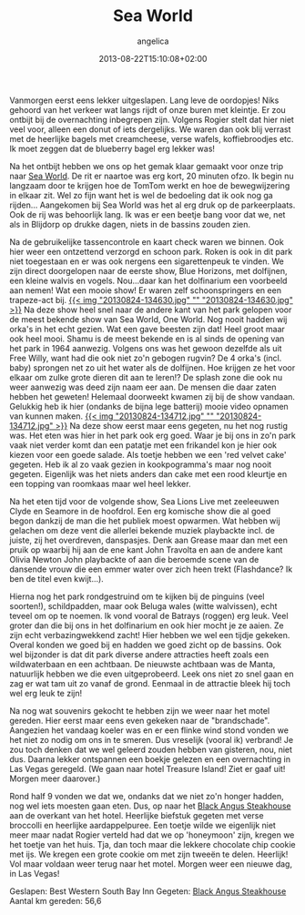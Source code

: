 ﻿---
title: Sea World
author: angelica
type: post
date: 2013-08-22T15:10:08+02:00
url: /weblog/2013/08/22/sea-world/
commentFolder: 2013-08-22-sea-world
categories:
- Vakantie
tags:
- Amerika
- Honeymoon
- Sea World
- westkust
resources:
- src: 20130824-134630.jpg
  title: 20130824-134630.jpg
- src: 20130824-134712.jpg
  title: 20130824-134712.jpg

---
Vanmorgen eerst eens lekker uitgeslapen. Lang leve de oordopjes! Niks gehoord van het verkeer wat langs rijdt of onze buren met kleintje. Er zou ontbijt bij de overnachting inbegrepen zijn. Volgens Rogier stelt dat hier niet veel voor, alleen een donut of iets dergelijks. We waren dan ook blij verrast met de heerlijke bagels met creamcheese, verse wafels, koffiebroodjes etc. Ik moet zeggen dat de blueberry bagel erg lekker was!

Na het ontbijt hebben we ons op het gemak klaar gemaakt voor onze trip naar [Sea World](http://seaworldparks.com/en/seaworld-sandiego). De rit er naartoe was erg kort, 20 minuten ofzo. Ik begin nu langzaam door te krijgen hoe de TomTom werkt en hoe de bewegwijzering in elkaar zit. Wel zo fijn want het is wel de bedoeling dat ik ook nog ga rijden... 
Aangekomen bij Sea World was het al erg druk op de parkeerplaats. Ook de rij was behoorlijk lang. Ik was er een beetje bang voor dat we, net als in Blijdorp op drukke dagen, niets in de bassins zouden zien.

Na de gebruikelijke tassencontrole en kaart check waren we binnen. Ook hier weer een ontzettend verzorgd en schoon park. Roken is ook in dit park niet toegestaan en er was ook nergens een sigarettenpeuk te vinden.
We zijn direct doorgelopen naar de eerste show, Blue Horizons, met dolfijnen, een kleine walvis en vogels. Nou...daar kan het dolfinarium een voorbeeld aan nemen! Wat een mooie show! Er waren zelf schoonspringers en een trapeze-act bij.
[{{< img "20130824-134630.jpg" ""  "20130824-134630.jpg" >}}](20130824-134630.jpg)
Na deze show heel snel naar de andere kant van het park gelopen voor de meest bekende show van Sea World, One World. Nog nooit hadden wij orka's in het echt gezien. Wat een gave beesten zijn dat! Heel groot maar ook heel mooi. Shamu is de meest bekende en is al sinds de opening van het park in 1964 aanwezig. Volgens ons was het gewoon dezelfde als uit Free Willy, want had die ook niet zo'n gebogen rugvin? De 4 orka's (incl. baby) sprongen net zo uit het water als de dolfijnen. Hoe krijgen ze het voor elkaar om zulke grote dieren dit aan te leren!? De splash zone die ook nu weer aanwezig was deed zijn naam eer aan. De mensen die daar zaten hebben het geweten! Helemaal doorweekt kwamen zij bij de show vandaan. Gelukkig heb ik hier (ondanks de bijna lege batterij) mooie video opnamen van kunnen maken.
[{{< img "20130824-134712.jpg" ""  "20130824-134712.jpg" >}}](20130824-134712.jpg)
Na deze show eerst maar eens gegeten, nu het nog rustig was. Het eten was hier in het park ook erg goed. Waar je bij ons in zo'n park vaak niet verder komt dan een patatje met een frikandel kon je hier ook kiezen voor een goede salade. Als toetje hebben we een 'red velvet cake' gegeten. Heb ik al zo vaak gezien in kookpogramma's maar nog nooit gegeten. Eigenlijk was het niets anders dan cake met een rood kleurtje en een topping van roomkaas maar wel heel lekker.

Na het eten tijd voor de volgende show, Sea Lions Live met zeeleeuwen Clyde en Seamore in de hoofdrol. Een erg komische show die al goed begon dankzij de man die het publiek moest opwarmen. Wat hebben wij gelachen om deze vent die allerlei bekende muziek playbackte incl. de juiste, zij het overdreven, danspasjes. Denk aan Grease maar dan met een pruik op waarbij hij aan de ene kant John Travolta en aan de andere kant Olivia Newton John playbackte of aan die beroemde scene van de dansende vrouw die een emmer water over zich heen trekt (Flashdance? Ik ben de titel even kwijt...).

Hierna nog het park rondgestruind om te kijken bij de pinguins (veel soorten!), schildpadden, maar ook Beluga wales (witte walvissen), echt teveel om op te noemen. Ik vond vooral de Batrays (roggen) erg leuk. Veel groter dan die bij ons in het dolfinarium en ook hier mocht je ze aaien. Ze zijn echt verbazingwekkend zacht! Hier hebben we wel een tijdje gekeken. Overal konden we goed bij en hadden we goed zicht op de bassins. Ook wel bijzonder is dat dit park diverse andere attracties heeft zoals een wildwaterbaan en een achtbaan. De nieuwste achtbaan was de Manta, natuurlijk hebben we die even uitgeprobeerd. Leek ons niet zo snel gaan en zag er wat tam uit zo vanaf de grond. Eenmaal in de attractie bleek hij toch wel erg leuk te zijn! 

Na nog wat souvenirs gekocht te hebben zijn we weer naar het motel gereden. Hier eerst maar eens even gekeken naar de "brandschade". Aangezien het vandaag koeler was en er een flinke wind stond vonden we het niet zo nodig om ons in te smeren. Dus vreselijk (vooral ik) verbrand! Je zou toch denken dat we wel geleerd zouden hebben van gisteren, nou, niet dus.
Daarna lekker ontspannen een boekje gelezen en een overnachting in Las Vegas geregeld. (We gaan naar hotel Treasure Island! Ziet er gaaf uit! Morgen meer daarover.)

Rond half 9 vonden we dat we, ondanks dat we niet zo'n honger hadden, nog wel iets moesten gaan eten. Dus, op naar het [Black Angus Steakhouse](http://www.blackangus.com) aan de overkant van het hotel. Heerlijke biefstuk gegeten met verse broccolli en heerlijke aardappelpuree. Een toetje wilde we eigenlijk niet meer maar nadat Rogier verteld had dat we op 'honeymoon' zijn, kregen we het toetje van het huis. Tja, dan toch maar die lekkere chocolate chip cookie met ijs. We kregen een grote cookie om met zijn tweeën te delen. Heerlijk! Vol maar voldaan weer terug naar het motel. Morgen weer een nieuwe dag, in Las Vegas!

Geslapen: Best Western South Bay Inn
Gegeten: [Black Angus Steakhouse](http://www.blackangus.com)
Aantal km gereden: 56,6
